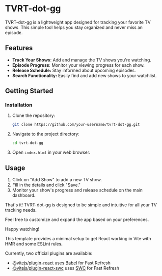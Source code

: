 # TVRT-dot-gg

TVRT-dot-gg is a lightweight app designed for tracking your favorite TV shows. This simple tool helps you stay organized and never miss an episode.

## Features

- **Track Your Shows:** Add and manage the TV shows you're watching.
- **Episode Progress:** Monitor your viewing progress for each show.
- **Release Schedule:** Stay informed about upcoming episodes.
- **Search Functionality:** Easily find and add new shows to your watchlist.

## Getting Started

### Installation

1. Clone the repository:

    ```bash
    git clone https://github.com/your-username/tvrt-dot-gg.git
    ```

2. Navigate to the project directory:

    ```bash
    cd tvrt-dot-gg
    ```

3. Open `index.html` in your web browser.

## Usage

1. Click on "Add Show" to add a new TV show.
2. Fill in the details and click "Save."
3. Monitor your show's progress and release schedule on the main dashboard.

That's it! TVRT-dot-gg is designed to be simple and intuitive for all your TV tracking needs.

Feel free to customize and expand the app based on your preferences.

Happy watching!


This template provides a minimal setup to get React working in Vite with HMR and some ESLint rules.

Currently, two official plugins are available:

- [@vitejs/plugin-react](https://github.com/vitejs/vite-plugin-react/blob/main/packages/plugin-react/README.md) uses [Babel](https://babeljs.io/) for Fast Refresh
- [@vitejs/plugin-react-swc](https://github.com/vitejs/vite-plugin-react-swc) uses [SWC](https://swc.rs/) for Fast Refresh
